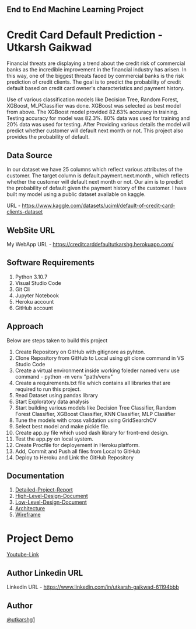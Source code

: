 ## End to End Machine Learning Project

# Credit Card Default Prediction - Utkarsh Gaikwad

Financial threats are displaying a trend about the credit risk of commercial banks as the incredible improvement in the financial industry has arisen. In this way, one of the biggest threats faced by commercial banks is the risk prediction of credit clients. The goal is to predict the probability of credit default based on credit card owner's characteristics and payment history.

Use of various classification models like Decision Tree, Random Forest, XGBoost, MLPClassifier was done. XGBoost was selected as best model from above. The XGBoost model provided 82.63% accuracy in training. Testing accuracy for model was 82.3%. 80% data was used for training and 20% data was used for testing.
After Providing various details the model will predict whether customer will default next month or not. This project also provides the probability of default.

## Data Source

In our dataset we have 25 columns which reflect various attributes of the customer. The target column is default.payment.next.month , which reflects whether the customer will default next month or not. Our aim is to predict the probability of default given the payment history of the customer. I have built my model using a public dataset available on kaggle.

URL - https://www.kaggle.com/datasets/uciml/default-of-credit-card-clients-dataset

## WebSite URL

My WebApp URL - https://creditcarddefaultutkarshg.herokuapp.com/

## Software Requirements 

1) Python 3.10.7
2) Visual Studio Code
3) Git Cli
4) Jupyter Notebook
5) Heroku account
6) GitHub account

## Approach

Below are steps taken to build this project
1) Create Repository on GitHub with gitignore as pyhton.
2) Clone Repository from GitHub to Local using git clone command in VS Studio Code
3) Create a virtual environment inside working foleder named venv use command - python -m venv "path/venv"
4) Create a requirements.txt file which contains all libraries that are required to run this project.
5) Read Dataset using pandas library
6) Start Exploratory data analysis
7) Start building various models like Decision Tree Classifier, Random Forest Classifier, XGBoost Classifier, KNN Classifier, MLP Clasiifier
8) Tune the models with cross validation using GridSearchCV
9) Select best model and make pickle file.
10) Create app.py file which used dash library for front-end design.
11) Test the app.py on local system.
12) Create Procfile for deployement in Heroku platform.
13) Add, Commit and Push all files from Local to GitHub
14) Deploy to Heroku and Link the GitHub Repository

## Documentation

1) [Detailed-Project-Report](https://drive.google.com/file/d/1_DuqYwWFZDtCR-zMlmSWCd04-XJIXwMo/view?usp=sharing)
2) [High-Level-Design-Document](https://drive.google.com/file/d/1iiKu75WIoyreuKWTatyDh-U22bl-oHnf/view?usp=sharing)
3) [Low-Level-Design-Document](https://drive.google.com/file/d/1KnLZ-3xE1ZVwfcVjgvPE9o0IaRPr8w1w/view?usp=sharing)
4) [Architecture](https://drive.google.com/file/d/1eC8BhaQe0DSRfXkELuCuTZf3Gb98Vvq1/view?usp=sharing)
5) [Wireframe](https://drive.google.com/file/d/1GAQbhLFYdGvJDUwVYL33Iav3zJvbIBup/view?usp=sharing)

# Project Demo

[Youtube-Link](https://www.youtube.com/watch?v=ltktrNRSWEU)

## Author Linkedin URL 

Linkedin URL - https://www.linkedin.com/in/utkarsh-gaikwad-61194bbb

## Author

[@utkarshg1](https://github.com/utkarshg1)












